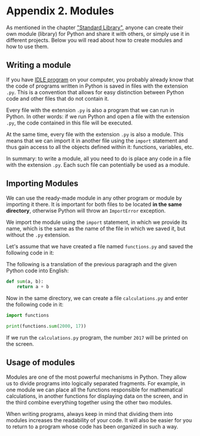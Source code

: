 # Appendix 2. Modules

As mentioned in the chapter ["Standard Library"](./16_standard_library.md), anyone can create their own module (library) for Python and share it with others, or simply use it in different projects. Below you will read about how to create modules and how to use them.

## Writing a module

If you have [IDLE program](../d01_instalacja_pythona.md') on your computer, you probably already know that the code of programs written in Python is saved in files with the extension `.py`. This is a convention that allows for easy distinction between Python code and other files that do not contain it.

Every file with the extension `.py` is also a program that we can run in Python. In other words: if we run Python and open a file with the extension `.py`, the code contained in this file will be executed.

At the same time, every file with the extension `.py` is also a module. This means that we can import it in another file using the `import` statement and thus gain access to all the objects defined within it: functions, variables, etc.

In summary: to write a module, all you need to do is place any code in a file with the extension `.py`. Each such file can potentially be used as a module.

## Importing Modules

We can use the ready-made module in any other program or module by importing it there. It is important for both files to be located **in the same directory**, otherwise Python will throw an `ImportError` exception.

We import the module using the `import` statement, in which we provide its name, which is the same as the name of the file in which we saved it, but without the `.py` extension.

Let's assume that we have created a file named `functions.py` and saved the following code in it:

The following is a translation of the previous paragraph and the given Python code into English:

```python
def sum(a, b):
    return a + b
```

Now in the same directory, we can create a file `calculations.py` and enter the following code in it:

```python
import functions

print(functions.sum(2000, 17))
```

If we run the `calculations.py` program, the number `2017` will be printed on the screen.

## Usage of modules

Modules are one of the most powerful mechanisms in Python. They allow us to divide programs into logically separated fragments. For example, in one module we can place all the functions responsible for mathematical calculations, in another functions for displaying data on the screen, and in the third combine everything together using the other two modules.

When writing programs, always keep in mind that dividing them into modules increases the readability of your code. It will also be easier for you to return to a program whose code has been organized in such a way.
